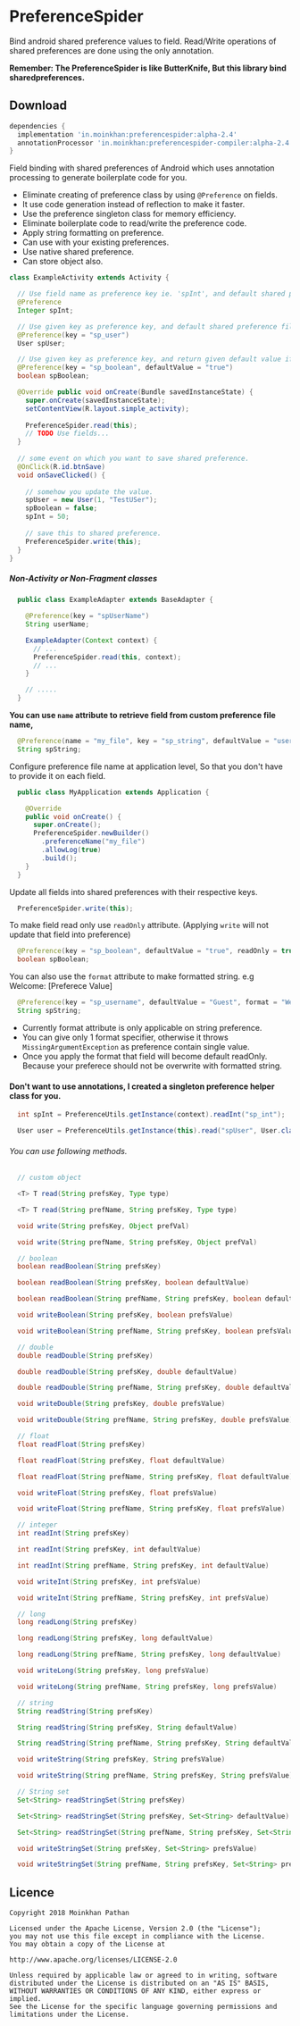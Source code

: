 # PreferenceSpider
Bind android shared preference values to field.
Read/Write operations of shared preferences are done using the only annotation.

__Remember: The PreferenceSpider is like ButterKnife, But this library bind sharedpreferences.__

Download
--------

```groovy
dependencies {
  implementation 'in.moinkhan:preferencespider:alpha-2.4'
  annotationProcessor 'in.moinkhan:preferencespider-compiler:alpha-2.4'
}
```

Field binding with shared preferences of Android which uses annotation processing to generate boilerplate
code for you.

 * Eliminate creating of preference class by using `@Preference` on fields.
 * It use code generation instead of reflection to make it faster.
 * Use the preference singleton class for memory efficiency.
 * Eliminate boilerplate code to read/write the preference code.
 * Apply string formatting on preference.
 * Can use with your existing preferences.
 * Use native shared preference.
 * Can store object also.

```java
class ExampleActivity extends Activity {

  // Use field name as preference key ie. 'spInt', and default shared preference file.
  @Preference
  Integer spInt;

  // Use given key as preference key, and default shared preference file.
  @Preference(key = "sp_user")
  User spUser;

  // Use given key as preference key, and return given default value if not found.
  @Preference(key = "sp_boolean", defaultValue = "true")
  boolean spBoolean;

  @Override public void onCreate(Bundle savedInstanceState) {
    super.onCreate(savedInstanceState);
    setContentView(R.layout.simple_activity);
    
    PreferenceSpider.read(this);
    // TODO Use fields...
  }
  
  // some event on which you want to save shared preference.
  @OnClick(R.id.btnSave)
  void onSaveClicked() {
  
    // somehow you update the value.
    spUser = new User(1, "TestUSer");
    spBoolean = false;
    spInt = 50;
    
    // save this to shared preference.
    PreferenceSpider.write(this);
  }
}
```

##### Non-Activity or Non-Fragment classes
```java
  public class ExampleAdapter extends BaseAdapter {

    @Preference(key = "spUserName")
    String userName;

    ExampleAdapter(Context context) {
      // ...
      PreferenceSpider.read(this, context);
      // ...
    }

    // .....
  }

```

__You can use `name` attribute to retrieve field from custom preference file name,__

```java
  @Preference(name = "my_file", key = "sp_string", defaultValue = "userDefault")
  String spString;
```

Configure preference file name at application level, So that you don't have to provide it on each field.
```java
  public class MyApplication extends Application {

    @Override
    public void onCreate() {
      super.onCreate();
      PreferenceSpider.newBuilder()
        .preferenceName("my_file")
        .allowLog(true)
        .build();
    }
  }
```


Update all fields into shared preferences with their respective keys.
```java
  PreferenceSpider.write(this);
```

To make field read only use `readOnly` attribute. (Applying `write` will not update that field into preference)
```java
  @Preference(key = "sp_boolean", defaultValue = "true", readOnly = true)
  boolean spBoolean;
```

You can also use the `format` attribute to make formatted string. e.g Welcome: [Preferece Value]
```java
  @Preference(key = "sp_username", defaultValue = "Guest", format = "Welcome: %s")
  String spString;
```
  - Currently format attribute is only applicable on string preference.
  - You can give only 1 format specifier, otherwise it throws `MissingArgumentException` as preference contain single value.
  - Once you apply the format that field will become default readOnly. Because your preferece should not be overwrite with formatted string.

#### Don't want to use annotations, I created a singleton preference helper class for you.

```java
  int spInt = PreferenceUtils.getInstance(context).readInt("sp_int");

  User user = PreferenceUtils.getInstance(this).read("spUser", User.class);
```

###### You can use following methods.
```java
  // custom object

  <T> T read(String prefsKey, Type type)

  <T> T read(String prefName, String prefsKey, Type type)

  void write(String prefsKey, Object prefVal)

  void write(String prefName, String prefsKey, Object prefVal)

  // boolean
  boolean readBoolean(String prefsKey)

  boolean readBoolean(String prefsKey, boolean defaultValue)

  boolean readBoolean(String prefName, String prefsKey, boolean defaultValue)

  void writeBoolean(String prefsKey, boolean prefsValue)

  void writeBoolean(String prefName, String prefsKey, boolean prefsValue)

  // double
  double readDouble(String prefsKey)

  double readDouble(String prefsKey, double defaultValue)

  double readDouble(String prefName, String prefsKey, double defaultValue)

  void writeDouble(String prefsKey, double prefsValue)

  void writeDouble(String prefName, String prefsKey, double prefsValue)

  // float
  float readFloat(String prefsKey)

  float readFloat(String prefsKey, float defaultValue)

  float readFloat(String prefName, String prefsKey, float defaultValue)

  void writeFloat(String prefsKey, float prefsValue)

  void writeFloat(String prefName, String prefsKey, float prefsValue)

  // integer
  int readInt(String prefsKey)

  int readInt(String prefsKey, int defaultValue)

  int readInt(String prefName, String prefsKey, int defaultValue)

  void writeInt(String prefsKey, int prefsValue)

  void writeInt(String prefName, String prefsKey, int prefsValue)

  // long
  long readLong(String prefsKey)

  long readLong(String prefsKey, long defaultValue)

  long readLong(String prefName, String prefsKey, long defaultValue)

  void writeLong(String prefsKey, long prefsValue)

  void writeLong(String prefName, String prefsKey, long prefsValue)

  // string
  String readString(String prefsKey)

  String readString(String prefsKey, String defaultValue)

  String readString(String prefName, String prefsKey, String defaultValue)

  void writeString(String prefsKey, String prefsValue)

  void writeString(String prefName, String prefsKey, String prefsValue)

  // String set
  Set<String> readStringSet(String prefsKey)

  Set<String> readStringSet(String prefsKey, Set<String> defaultValue)

  Set<String> readStringSet(String prefName, String prefsKey, Set<String> defaultValue)

  void writeStringSet(String prefsKey, Set<String> prefsValue)

  void writeStringSet(String prefName, String prefsKey, Set<String> prefsValue)

```


Licence
-------

    Copyright 2018 Moinkhan Pathan

    Licensed under the Apache License, Version 2.0 (the "License");
    you may not use this file except in compliance with the License.
    You may obtain a copy of the License at

    http://www.apache.org/licenses/LICENSE-2.0

    Unless required by applicable law or agreed to in writing, software
    distributed under the License is distributed on an "AS IS" BASIS,
    WITHOUT WARRANTIES OR CONDITIONS OF ANY KIND, either express or implied.
    See the License for the specific language governing permissions and
    limitations under the License.